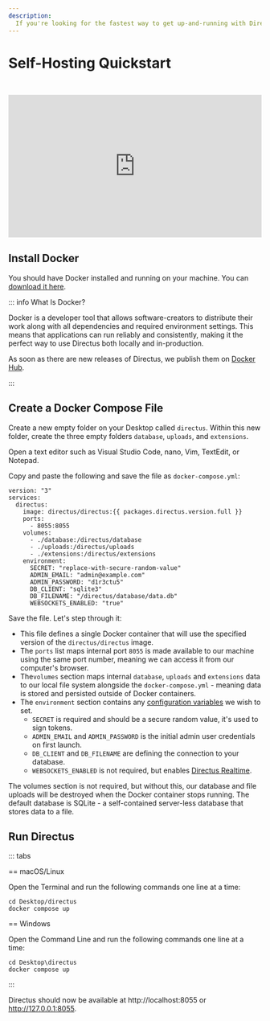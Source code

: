 ```yaml
---
description:
  If you're looking for the fastest way to get up-and-running with Directus locally, this guide will get you there in minutes.
---
```


<script setup lang="ts">
import { data as packages } from '@/data/packages.data.js';
</script>

# Self-Hosting Quickstart

<iframe style="width:100%; aspect-ratio:16/9; margin-top: 2em;" src="https://www.youtube.com/embed/J7tFWxAGkh4" title="YouTube video player" frameborder="0" allow="accelerometer; autoplay; clipboard-write; encrypted-media; gyroscope; picture-in-picture; web-share" allowfullscreen></iframe>

## Install Docker

You should have Docker installed and running on your machine. You can
[download it here](https://docs.docker.com/get-docker/).

::: info What Is Docker?

Docker is a developer tool that allows software-creators to distribute their work along with all dependencies and
required environment settings. This means that applications can run reliably and consistently, making it the perfect way
to use Directus both locally and in-production.

As soon as there are new releases of Directus, we publish them on
[Docker Hub](https://hub.docker.com/r/directus/directus).

:::

## Create a Docker Compose File

Create a new empty folder on your Desktop called `directus`. Within this new folder, create the three empty folders
`database`, `uploads`, and `extensions`.

Open a text editor such as Visual Studio Code, nano, Vim, TextEdit, or Notepad.

Copy and paste the following and save the file as `docker-compose.yml`:

```yaml-vue
version: "3"
services:
  directus:
    image: directus/directus:{{ packages.directus.version.full }}
    ports:
      - 8055:8055
    volumes:
      - ./database:/directus/database
      - ./uploads:/directus/uploads
      - ./extensions:/directus/extensions
    environment:
      SECRET: "replace-with-secure-random-value"
      ADMIN_EMAIL: "admin@example.com"
      ADMIN_PASSWORD: "d1r3ctu5"
      DB_CLIENT: "sqlite3"
      DB_FILENAME: "/directus/database/data.db"
      WEBSOCKETS_ENABLED: "true"
```

Save the file. Let's step through it:

- This file defines a single Docker container that will use the specified version of the `directus/directus` image.
- The `ports` list maps internal port `8055` is made available to our machine using the same port number, meaning we can
  access it from our computer's browser.
- The`volumes` section maps internal `database`, `uploads` and `extensions` data to our local file system alongside the
  `docker-compose.yml` - meaning data is stored and persisted outside of Docker containers.
- The `environment` section contains any [configuration variables](/self-hosted/config-options.html) we wish to set.
  - `SECRET` is required and should be a secure random value, it's used to sign tokens.
  - `ADMIN_EMAIL` and `ADMIN_PASSWORD` is the initial admin user credentials on first launch.
  - `DB_CLIENT` and `DB_FILENAME` are defining the connection to your database.
  - `WEBSOCKETS_ENABLED` is not required, but enables [Directus Realtime](/guides/real-time/getting-started/index.html).

The volumes section is not required, but without this, our database and file uploads will be destroyed when the Docker
container stops running. The default database is SQLite - a self-contained server-less database that stores data to a
file.

## Run Directus

::: tabs

== macOS/Linux

Open the Terminal and run the following commands one line at a time:

```
cd Desktop/directus
docker compose up
```

== Windows

Open the Command Line and run the following commands one line at a time:

```
cd Desktop\directus
docker compose up
```

:::

Directus should now be available at http://localhost:8055 or http://127.0.0.1:8055.
